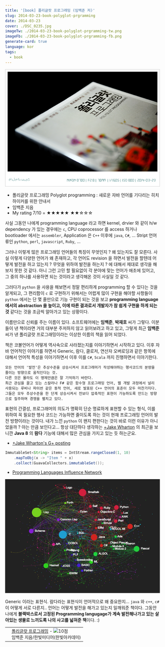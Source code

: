 ```yaml
---
title: '[book] 폴리글랏 프로그래밍 (임백준 저)'
slug: 2014-03-23-book-polyglot-prgramming
date: 2014-03-23
cover: ./DSC_0235.jpg
imageTw: ./2014-03-23-book-polyglot-prgramming-tw.png
imageFb: ./2014-03-23-book-polyglot-prgramming-fb.png
generate-card: true
language: kor
tags:
  - book
---
```


![폴리글랏 프로그래밍](https://github.com/tkhwang/tkhwang-etc/blob/master/images/2014/DSC_0235.jpg?raw=true)

- 폴리글랏 프로그래밍 Polyglot programming : 새로운 자바 언어를 기다리는 히치하이커를 위한 안내서
- 임백준 지음
- My rating 7/10 = ★★★★★ ★★☆☆☆

사실 그동안 나에게 programming language 라고 하면 kernel, drvier 와 같이 h/w dependency 가 있는 경우에는 `c`, CPU coprocessor 를 access 하거나 bootloader 에서는 `assembler`, Application 은 `C++` 이후에 `java`, `C#`, ...
Stript 언어류인 `python`, `perl`, `javascript`, `Ruby`, ...

그러나 이렇게 많은 프로그래밍 언어들의 특징이 무엇인지 ? 왜 있는지도 잘 모른다. 사실 이렇게 다양한 언어가 왜 존재하고, 각 언어도 revision 을 하면서 발전을 할텐데 어떻게 발전을 하고 있는지 ? 무엇을 위하여 발전을 하는지 ? 에 대해서 제대로 생각을 해보지 못한 것 같다. 아니 그런 고민 할 필요없이 각 분야에 맞는 언어가 애초에 있어고, 그 중의 하나를 사용하면 되는 것이라고 생각해온 것이 사실일 것 같다.

그러다가 `python` 을 사용을 해보면서 정말 편리하게 programming 할 수 있다는 것을 알게되고, 그 편리함이 `c` 로 구현하기 위해서는 어렵게 많이 구현을 해야할 사항들이`python` 에서는 단 몇 줄만으로 기능 구현이 되는 것을 보고 **programming language 에서의 abstraction 을 높이고, 이에 따른 결과로서 개발자가 참 쉽게 구현을 하게 되는 것** 같다는 것을 조금씩 알아가고 있는 상황이다.

이름만으로 신뢰를 주는 이름이 있다.
소프트웨어에는 **임백준**, **박재호** 씨가 그렇다. 이분들이 낸 책이라면 거의 대부분 주저하지 않고 읽어보려고 하고 있고, 그렇게 최근 **임백준**씨가 낸 폴리글랏 프로그래밍이라는 이상한 이름의 책을 읽어 되었다.

책은 코볼언어가 어떻게 역사속으로 사라졌는지를 이야기하면서 시작하고 있다. 이후 자바 언어적인 이야기를 하면서 Generic, 람다, 클로저, 연산자 오버로딩과 같은 항목에 대해서 언어적 특성을 이야기하면서 이후 이를 `C#`, `Scala` 까지 진행하면서 이야기한다.

    모든 언어의 '발전'은 추상수준을 상승시켜서 프로그래머가 작성해야하는 행사코드의 분량을 줄이는 방향으로 움직인다는 것.
    다른 것은 몰라도 이 명제만큼은 잘 기억하기 바란다.
    최근 관심을 끌고 있는 스칼라나 F# 같은 함수형 프로그래밍 언어, 웹 개발 과정에서 널리 사용되는 루비나 파이썬 같은 동적 언어, 새로 발표된 C++ 언어의 표준이 모두 마찬가지다.
    그들은 모두 추상수준을 한 단계 상승시켜서 전보다 압축적인 표현이 가능하도록 만드는 방향으로 질주하며 경쟁을 펼치고 있다.

표현의 간결성, 프로그래머의 의도가 명확히 단순 명료하게 표현할 수 있는 형식, 이를 위하여 꼭 필요한 행사 코드는 가능하면 줄이도록 하는 것이 현재 프로그래밍 언어의 발전 방향이라는 것이다. 내가 느낀 `python` 이 왠지 편한다는 것이 바로 이런 이유가 아니었을까 ? 아는 만큼 보인다고... 항상 대단하다 생각하는 [+Jake Wharton](https://plus.google.com/+JakeWharton/posts) 의 최근을 보니깐 **Java 8** 의 **람다** 기능에 대해서 많은 관심을 가지고 있는 듯 하는군요.

- [+Jake Wharton's G+ posting](https://plus.google.com/108284392618554783657/posts/81XiXEzEBLN)

```java
ImmutableSet<String> items = IntStream.rangeClosed(1, 10)
    .mapToObj(x -> "Item " + x)
    .collect(GuavaCollectors.immutableSet());
```

- [Programming Languages Influence Network](http://exploringdata.github.io/vis/programming-languages-influence-network/)

![Programming Languages Influence Network](https://github.com/tkhwang/tkhwang-etc/blob/master/images/2014/prgramming_language_network.jpg?raw=true)

Generic 이라는 표현식. 람다라는 표현식이 언어적으로 왜 중요한지... `java` 와 `c++`, `c#` 이 어떻게 서로 다른지.. 언어는 어떻게 발전을 해가고 있는지 일깨워준 책이다. 그동안 나에게 **블랙박스로서 고정된 Programming langugage가 계속 발전해나가고 있는 살아있는 생물로 느끼도록 나의 사고를 넓혀준 책**이다. :)

<div class="ttbReview"><table><tbody><tr><td><a href="http://www.aladin.co.kr/shop/wproduct.aspx?ISBN=8968480869&amp;ttbkey=ttbtkhwang2131007&amp;COPYPaper=1" target="_blank"><img src="http://image.aladin.co.kr/product/3720/43/cover/8968480869_1.jpg" alt="" border="0"/></a></td><td align="left"  style="vertical-align:top;"><a href="http://www.aladin.co.kr/shop/wproduct.aspx?ISBN=8968480869&amp;ttbkey=ttbtkhwang2131007&amp;COPYPaper=1" target="_blank" class="aladdin_title">폴리글랏 프로그래밍</a> - <img src="http://image.aladin.co.kr/img/common/star_s10.gif" border="0" alt="10점" /><br/>임백준 지음/한빛미디어(한빛아카데미)</td></tr></tbody></table></div>
